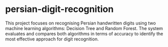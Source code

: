 # persian-digit-recognition
This project focuses on recognising Persian handwritten digits using two machine learning algorithms: Decision Tree and Random Forest. The system evaluates and compares both algorithms in terms of accuracy to identify the most effective approach for digit recognition.
